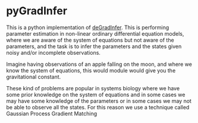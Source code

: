 # pyGradInfer


This is a python implementation of [deGradInfer](https://cran.r-project.org/web/packages/deGradInfer).
This is performing parameter estimation in non-linear ordinary differential
equation models, where we are aware of the system of equations but not aware
of the parameters, and the task is to infer the parameters and the states given
noisy and/or incomplete observations.


Imagine having observations of an apple falling on the moon, and where
we know the system of equations, this would module would give you the
gravitational constant.

These kind of problems are popular in systems biology where we have some prior
knowledge on the system of equations and in some cases we may have some
knowledge of the parameters or in some cases we may not be able to observe all
the states. For this reason we use a technique called Gaussian Process Gradient
Matching
